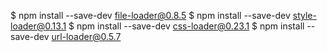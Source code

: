 
$ npm install --save-dev file-loader@0.8.5
$ npm install --save-dev style-loader@0.13.1
$ npm install --save-dev css-loader@0.23.1
$ npm install --save-dev url-loader@0.5.7
